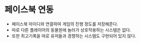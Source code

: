 # 페이스북 연동

+ 페이스북 아이디와 연결하여 게임의 진행 정도를 저장해준다.
+ 따로 다른 플레이어의 동물원에 놀러가 상호작용하는 시스템은 없다.
+ 또한 최고기록을 따로 유저들과 경쟁하는 시스템도 구현되어 있지 않다.
